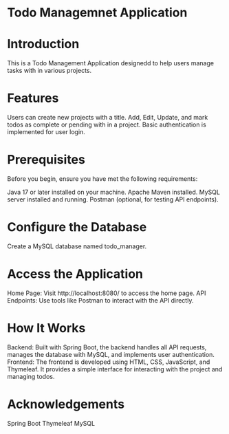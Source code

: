 # Todo Managemnet Application

# Introduction
This is a Todo Management Application designedd to help users manage tasks with in various projects.

# Features
Users can create new projects with a title.
Add, Edit, Update, and mark todos as complete or pending with in a project.
Basic authentication is implemented for user login.

# Prerequisites
Before you begin, ensure you have met the following requirements:

Java 17 or later installed on your machine.
Apache Maven installed.
MySQL server installed and running.
Postman (optional, for testing API endpoints).

# Configure the Database
Create a MySQL database named todo_manager. 

# Access the Application
Home Page: Visit http://localhost:8080/ to access the home page.
API Endpoints: Use tools like Postman to interact with the API directly.

# How It Works
Backend: Built with Spring Boot, the backend handles all API requests, manages the database with MySQL, and implements user authentication.
Frontend: The frontend is developed using HTML, CSS, JavaScript, and Thymeleaf. It provides a simple interface for interacting with the project and managing todos.

# Acknowledgements
Spring Boot
Thymeleaf
MySQL
